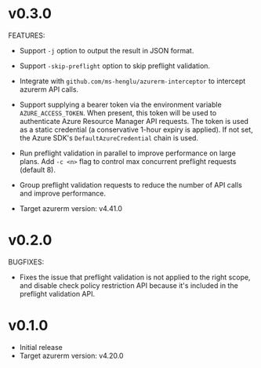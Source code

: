 # v0.3.0

FEATURES:
- Support `-j` option to output the result in JSON format.
- Support `-skip-preflight` option to skip preflight validation.
- Integrate with `github.com/ms-henglu/azurerm-interceptor` to intercept azurerm API calls.
- Support supplying a bearer token via the environment variable `AZURE_ACCESS_TOKEN`. When present, this token will be used to authenticate Azure Resource Manager API requests. The token is used as a static credential (a conservative 1-hour expiry is applied). If not set, the Azure SDK's `DefaultAzureCredential` chain is used.
- Run preflight validation in parallel to improve performance on large plans. Add `-c <n>` flag to control max concurrent preflight requests (default 8).
- Group preflight validation requests to reduce the number of API calls and improve performance. 

- Target azurerm version: v4.41.0

# v0.2.0

BUGFIXES:
- Fixes the issue that preflight validation is not applied to the right scope, and disable check policy restriction API because it's included in the preflight validation API.


# v0.1.0

- Initial release
- Target azurerm version: v4.20.0

